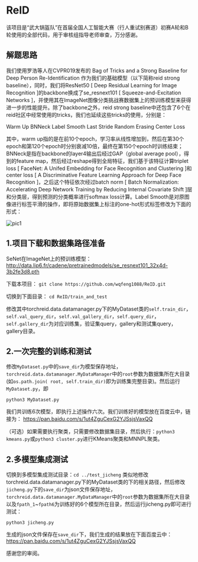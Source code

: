 # ReID
 
该项目是“武大锅盔队”在首届全国人工智能大赛（行人重试别赛道）初赛A轮和B轮使用的全部代码，用于审核组指导老师审查，万分感谢。

## 解题思路
我们使用罗浩等人在CVPR019发布的 Bag of Tricks and a Strong Baseline for Deep Person Re-Identification 作为我们的基础模型（以下简称reid strong baseline），同时，我们将ResNet50 [ Deep Residual Learning for Image Recognition ]的backbone换成了se_resnext101 [ Squeeze-and-Excitation Networks ]，并使用其在ImageNet图像分类挑战赛数据集上的预训练模型来获得进一步的性能提升。除了backbone之外，reid strong baseline中还包含了6个在reid社区中经常使用的tricks，我们也延续这些tricks的使用，分别是：

Warm Up
BNNeck
Label Smooth
Last Stride
Random Erasing
Center Loss

其中，warm up指的是在前10个epoch，学习率从线性增加到，然后在第30个epoch和第120个epoch时分别衰减10倍，最终在第150个epoch时训练结束；BNNeck是指在backbone的layer4输出后经过GAP（global average pool），得到的feature map，然后经过reshape得到全局特征，我们基于该特征计算triplet loss [ FaceNet: A Unifed Embedding for Face Recognition and Clustering ]和center loss [ A Discriminative Feature Learning Approach for Deep Face Recognition ]，之后这个特征依次经过batch norm [ Batch Normalization: Accelerating Deep Network Training by Reducing Internal Covariate Shift ]层和分类层，得到预测的分类概率进行softmax loss计算。Label Smooth是对原图像进行标签平滑的操作，即将原始数据集上标注的one-hot形式标签修改为下面的形式：

![pic1](‪C:\Users\Feng\Desktop\1.png)




## 1.项目下载和数据集路径准备
SeNet在ImageNet上的预训练模型：http://data.lip6.fr/cadene/pretrainedmodels/se_resnext101_32x4d-3b2fe3d8.pth

下载本项目：
`git clone https://github.com/wqfeng1088/ReID.git`

切换到下面目录：
`cd ReID/train_and_test`

修改其中torchreid.data.datamanager.py下的MyDataset类的`self.train_dir`，`self.val_query_dir`，`self.val_gallery_dir`，`self.query_dir`，`self.gallery_dir`为对应训练集，验证集query，gallery和测试集query，gallery目录。

## 2.一次完整的训练和测试
修改`MyDataset.py`中的`save_dir`为模型保存地址，`torchreid.data.datamanager.MyDataManager`中的`root`参数为数据集所在大目录(如`os.path.join( root, self.train_dir)`即为训练集完整目录)。然后运行`MyDataset.py`，即

`python3 MyDataset.py`


我们共训练6次模型，即执行上述操作六次。我们训练好的模型放在百度云中，链接为：
https://pan.baidu.com/s/1ut4ZguCexG2YJSsjsVaxQQ

（可选）如果需要执行聚类，只需要修改数据集目录，然后执行：`python3 kmeans.py`或`python3 cluster.py`进行KMeans聚类和MNNPL聚类。

## 2.多模型集成测试
切换到多模型集成测试目录：`cd ../test_jicheng`
类似地修改torchreid.data.datamanager.py下的MyDataset类的下的相关路径，然后修改`jicheng.py`下的`save_dir`为json文件保存地址，`torchreid.data.datamanager.MyDataManager`中的`root`参数为数据集所在大目录以及`fpath_1`~`fpath6`为训练好的6个模型所在目录，然后运行jicheng.py即可进行测试：

`python3 jicheng.py`

生成的json文件保存在`save_dir`下，我们生成的结果放在下面百度云中：
https://pan.baidu.com/s/1ut4ZguCexG2YJSsjsVaxQQ





感谢您的审阅。

